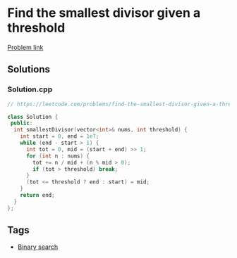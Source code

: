 # Find the smallest divisor given a threshold

[Problem link](https://leetcode.com/problems/find-the-smallest-divisor-given-a-threshold)

## Solutions


### Solution.cpp
```cpp
// https://leetcode.com/problems/find-the-smallest-divisor-given-a-threshold

class Solution {
 public:
  int smallestDivisor(vector<int>& nums, int threshold) {
    int start = 0, end = 1e7;
    while (end - start > 1) {
      int tot = 0, mid = (start + end) >> 1;
      for (int n : nums) {
        tot += n / mid + (n % mid > 0);
        if (tot > threshold) break;
      }
      (tot <= threshold ? end : start) = mid;
    }
    return end;
  }
};
```
## Tags

* [Binary search](/README.md#Binary_search)
